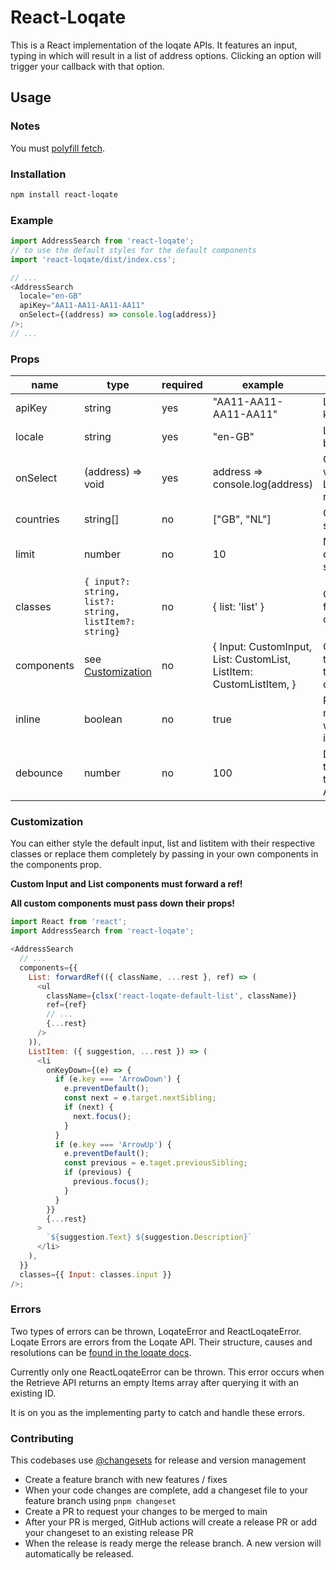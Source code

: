 # React-Loqate

This is a React implementation of the loqate APIs. It features an input, typing in which will result in a list of address options. Clicking an option will trigger your callback with that option.

## Usage

### Notes

You must [polyfill fetch](https://www.npmjs.com/package/whatwg-fetch).

### Installation

```bash
npm install react-loqate
```

### Example

```javascript
import AddressSearch from 'react-loqate';
// to use the default styles for the default components
import 'react-loqate/dist/index.css';

// ...
<AddressSearch
  locale="en-GB"
  apiKey="AA11-AA11-AA11-AA11"
  onSelect={(address) => console.log(address)}
/>;
// ...
```

### Props

| name       | type                                                  | required | example                                                             | description                              |
| ---------- | ----------------------------------------------------- | -------- | ------------------------------------------------------------------- | ---------------------------------------- |
| apiKey     | string                                                | yes      | "AA11-AA11-AA11-AA11"                                               | Loqate API key                           |
| locale     | string                                                | yes      | "en-GB"                                                             | Language to be used                      |
| onSelect   | (address) => void                                     | yes      | address => console.log(address)                                     | Callback with for Loqate response        |
| countries  | string[]                                              | no       | ["GB", "NL"]                                                        | Countries to search in                   |
| limit      | number                                                | no       | 10                                                                  | Number of options to show                |
| classes    | `{ input?: string, list?: string, listItem?: string}` | no       | { list: 'list' }                                                    | Classnames for the components            |
| components | see [Customization](#Customization)                   | no       | { Input: CustomInput, List: CustomList, ListItem: CustomListItem, } | Components to overwrite the default ones |
| inline     | boolean                                               | no       | true                                                                | Render results inline with the input     |
| debounce   | number                                                | no       | 100                                                                 | Debounce the calls to the Loqate API     |

### Customization

You can either style the default input, list and listitem with their respective classes or replace them completely by passing in your own components in the components prop.

**Custom Input and List components must forward a ref!**

**All custom components must pass down their props!**

```javascript
import React from 'react';
import AddressSearch from 'react-loqate';

<AddressSearch
  // ...
  components={{
    List: forwardRef(({ className, ...rest }, ref) => (
      <ul
        className={clsx('react-loqate-default-list', className)}
        ref={ref}
        // ...
        {...rest}
      />
    )),
    ListItem: ({ suggestion, ...rest }) => (
      <li
        onKeyDown={(e) => {
          if (e.key === 'ArrowDown') {
            e.preventDefault();
            const next = e.target.nextSibling;
            if (next) {
              next.focus();
            }
          }
          if (e.key === 'ArrowUp') {
            e.preventDefault();
            const previous = e.taget.previousSibling;
            if (previous) {
              previous.focus();
            }
          }
        }}
        {...rest}
      >
        `${suggestion.Text} ${suggestion.Description}`
      </li>
    ),
  }}
  classes={{ Input: classes.input }}
/>;
```

### Errors

Two types of errors can be thrown, LoqateError and ReactLoqateError.
Loqate Errors are errors from the Loqate API. Their structure, causes and resolutions can be [found in the loqate docs](https://www.loqate.com/developers/api/generic-errors/).

Currently only one ReactLoqateError can be thrown. This error occurs when the Retrieve API returns an empty Items array after querying it with an existing ID.

It is on you as the implementing party to catch and handle these errors.

### Contributing

This codebases use [@changesets](https://github.com/changesets/changesets) for release and version management

- Create a feature branch with new features / fixes
- When your code changes are complete, add a changeset file to your feature branch using `pnpm changeset`
- Create a PR to request your changes to be merged to main
- After your PR is merged, GitHub actions will create a release PR or add your changeset to an existing release PR
- When the release is ready merge the release branch. A new version will automatically be released.
